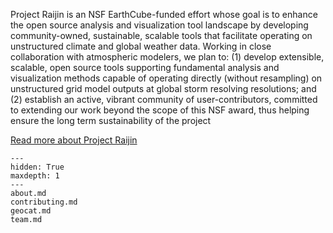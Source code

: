 
Project Raijin is an NSF EarthCube-funded effort whose goal is to
enhance the open source analysis and visualization tool landscape
by developing community-owned, sustainable, scalable tools that
facilitate operating on unstructured climate and global weather
data. Working in close collaboration with atmospheric modelers,
we plan to: (1) develop extensible, scalable, open source tools
supporting fundamental analysis and visualization methods capable
of operating directly (without resampling) on unstructured grid
model outputs at global storm resolving resolutions; and (2)
establish an active, vibrant community of user-contributors,
committed to extending our work beyond the scope of this NSF
award, thus helping ensure the long term sustainability of
the project

<span class="d-flex justify-content-center py-4">
    <a href="https://ncar.github.io/projectraijin.github.io/about.html" role="button" class="btn btn-light btn-lg">
        Read more about Project Raijin
    </a>
</span>


```{toctree}
---
hidden: True
maxdepth: 1
---
about.md
contributing.md
geocat.md
team.md
```
